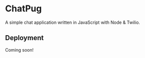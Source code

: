 # ChatPug
A simple chat application written in JavaScript with Node &amp; Twilio.

## Deployment
Coming soon!